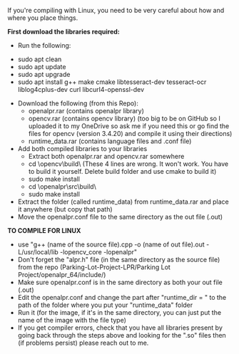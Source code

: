If you're compiling with Linux, you need to be very careful about how and where you place things.

__First download the libraries required:__
 - Run the following:
  * sudo apt clean
  * sudo apt update
  * sudo apt upgrade
  * sudo apt install g++ make cmake libtesseract-dev tesseract-ocr liblog4cplus-dev curl libcurl4-openssl-dev
 - Download the following (from this Repo):
     - openalpr.rar (contains openalpr library) 
     - opencv.rar (contains opencv library) (too big to be on GitHub so I uploaded it to my OneDrive so ask me if you need this or go find the files for opencv (version 3.4.20) and compile it using their directions)
     - runtime_data.rar (contains language files and .conf file)
 - Add both compiled libraries to your libraries
     - Extract both openalpr.rar and opencv.rar somewhere
     - cd \opencv\build\ (These 4 lines are wrong. It won't work. You have to build it yourself. Delete build folder and use cmake to build it)
     - sudo make install
     - cd \openalpr\src\build\
     - sudo make install
 - Extract the folder (called runtime_data) from runtime_data.rar and place it anywhere (but copy that path)
 - Move the openalpr.conf file to the same directory as the out file (.out) 


__TO COMPILE FOR LINUX__
- use "g++ (name of the source file).cpp -o (name of out file).out -L/usr/local/lib -lopencv_core -lopenalpr"
- Don't forget the "alpr.h" file (in the same directory as the source file) from the repo (Parking-Lot-Project-LPR/Parking Lot Project/openalpr_64/include/)
- Make sure openalpr.conf is in the same directory as both your out file (.out)
- Edit the openalpr.conf and change the part after "runtime_dir = " to the path of the folder where you put your "runtime_data" folder
- Run it (for the image, if it's in the same directory, you can just put the name of the image with the file type)  
- If you get compiler errors, check that you have all libraries present by going back through the steps above and looking for the ".so" files then (if problems persist) please reach out to me.
